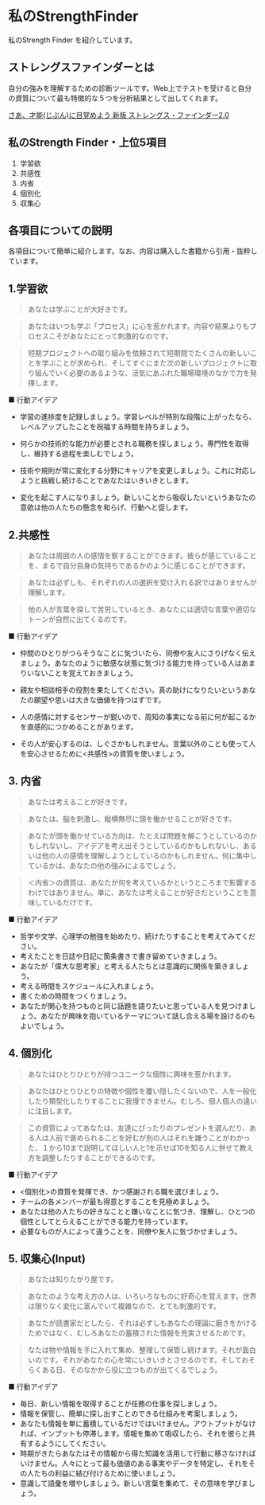# 私のStrengthFinder
私のStrength Finder を紹介しています。

## ストレングスファインダーとは
自分の強みを理解するための診断ツールです。Web上でテストを受けると自分の資質について最も特徴的な５つを分析結果として出してくれます。

[さあ、才能(じぶん)に目覚めよう 新版 ストレングス・ファインダー2.0](https://www.amazon.co.jp/さあ、才能-じぶん-に目覚めよう-新版-ストレングス・ファインダー2-0/dp/4532321433/ref=sr_1_1?ie=UTF8&qid=1515257511&sr=8-1&keywords=ストレングスファインダー)

## 私のStrength Finder・上位5項目
1. 学習欲
2. 共感性
3. 内省
4. 個別化
5. 収集心

## 各項目についての説明
各項目について簡単に紹介します。なお、内容は購入した書籍から引用・抜粋しています。

## 1.学習欲
> あなたは学ぶことが大好きです。

> あなたはいつも学ぶ「プロセス」に心を惹かれます。内容や結果よりもプロセスこそがあなたにとって刺激的なのです。

> 短期プロジェクトへの取り組みを依頼されて短期間でたくさんの新しいことを学ぶことが求められ、そしてすぐにまた次の新しいプロジェクトに取り組んでいく必要のあるような、活気にあふれた職場環境のなかで力を発揮します。

■ 行動アイデア
- 学習の進捗度を記録しましょう。学習レベルが特別な段階に上がったなら、レベルアップしたことを祝福する時間を持ちましょう。

- 何らかの技術的な能力が必要とされる職務を探しましょう。専門性を取得し、維持する過程を楽しむでしょう。

- 技術や規則が常に変化する分野にキャリアを変更しましょう。これに対応しようと挑戦し続けることであなたはいきいきとします。

- 変化を起こす人になりましょう。新しいことから吸収したいというあなたの意欲は他の人たちの懸念を和らげ、行動へと促します。

## 2.共感性
> あなたは周囲の人の感情を察することができます。彼らが感じていることを、まるで自分自身の気持ちであるかのように感じることができます。

> あなたは必ずしも、それぞれの人の選択を受け入れる訳ではありませんが理解します。

> 他の人が言葉を探して苦労しているとき、あなたには適切な言葉や適切なトーンが自然に出てくるのです。

■ 行動アイデア
- 仲間のひとりがつらそうなことに気づいたら、同僚や友人にさりげなく伝えましょう。あなたのように敏感な状態に気づける能力を持っている人はあまりいないことを覚えておきましょう。

- 親友や相談相手の役割を果たしてください。真の助けになりたいというあなたの願望や思いは大きな価値を持つはずです。

- 人の感情に対するセンサーが鋭いので、周知の事実になる前に何が起こるかを直感的につかめることがあります。

- その人が安心するのは、しぐさかもしれません。言葉以外のことも使って人を安心させるために<共感性>の資質を使いましょう。

## 3. 内省
> あなたは考えることが好きです。

> あなたは、脳を刺激し、縦横無尽に頭を働かせることが好きです。

> あなたが頭を働かせている方向は、たとえば問題を解こうとしているのかもしれないし、アイデアを考え出そうとしているのかもしれないし、あるいは他の人の感情を理解しようとしているのかもしれません。何に集中しているかは、あなたの他の強みによるでしょう。

> ＜内省＞の資質は、あなたが何を考えているかというところまで影響するわけではありません。単に、あなたは考えることが好きだということを意味しているだけです。

■ 行動アイデア
- 哲学や文学、心理学の勉強を始めたり、続けたりすることを考えてみてください。
- 考えたことを日誌や日記に箇条書きで書き留めていきましょう。
- あなたが「偉大な思考家」と考える人たちとは意識的に関係を築きましょう。
- 考える時間をスケジュールに入れましょう。
- 書くための時間をつくりましょう。
- あなたが関心を持つものと同じ話題を語りたいと思っている人を見つけましょう。あなたが興味を抱いているテーマについて話し合える場を設けるのもよいでしょう。

## 4. 個別化
> あなたはひとりひとりが持つユニークな個性に興味を惹かれます。

> あなたはひとりひとりの特徴や個性を覆い隠したくないので、人を一般化したり類型化したりすることに我慢できません。むしろ、個人個人の違いに注目します。

> この資質によってあなたは、友達にぴったりのプレゼントを選んだり、ある人は人前で褒められることを好むが別の人はそれを嫌うことがわかった、１から10まで説明してほしい人と1を示せば10を知る人に併せて教え方を調整したりすることができるのです。

■ 行動アイデア
- <個別化>の資質を発揮でき、かつ感謝される職を選びましょう。
- チームの各メンバーが最も得意とすることを見極めましょう。
- あなたは他の人たちの好きなことと嫌いなことに気づき、理解し、ひとつの個性としてとらえることができる能力を持っています。
- 必要なものが人によって違うことを、同僚や友人に気づかせましょう。

## 5. 収集心(Input)
> あなたは知りたがり屋です。

> あなたのような考え方の人は、いろいろなものに好奇心を覚えます。世界は限りなく変化に富んでいて複雑なので、とても刺激的です。

> あなたが読書家だとしたら、それは必ずしもあなたの理論に磨きをかけるためではなく、むしろあなたの蓄積された情報を充実させるためです。

> なたは物や情報を手に入れて集め、整理して保管し続けます。それが面白いのです。それがあなたの心を常にいきいきとさせるのです。そしておそらくある日、そのなかから役に立つものが出てくるでしょう。


■ 行動アイデア
- 毎日、新しい情報を取得することが任務の仕事を探しましょう。
- 情報を保管し、簡単に探し出すことのできる仕組みを考案しましょう。
- あなたも情報を単に蓄積しているだけではいけません。アウトプットがなければ、インプットも停滞します。情報を集めて吸収したら、それを彼らと共有するようにしてください。
- 時期がきたらあなたはその情報から得た知識を活用して行動に移さなければいけません。人々にとって最も価値のある事実やデータを特定し、それをその人たちの利益に結び付けるために使いましょう。
- 意識して語彙を増やしましょう。新しい言葉を集めて、その意味を学びましょう。
